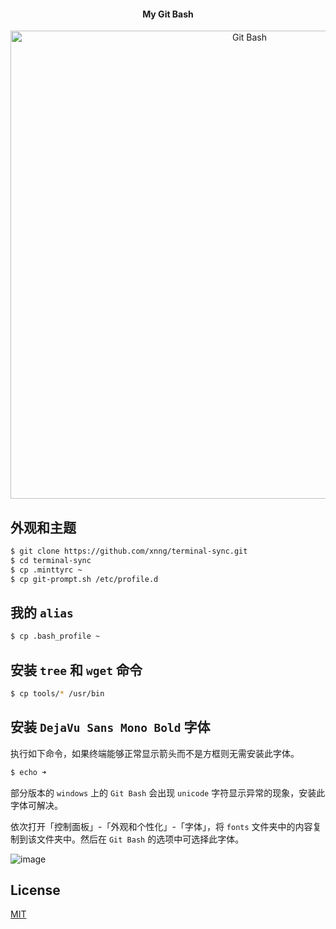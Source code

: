 <h4 align="center"> My Git Bash</h4>
<p align="center">
    <img alt="Git Bash" src="https://user-images.githubusercontent.com/38936252/47200745-df0e7300-d3a9-11e8-96b3-7302e3634027.png" width="749">
</p>

## 外观和主题

```bash
$ git clone https://github.com/xnng/terminal-sync.git
$ cd terminal-sync
$ cp .minttyrc ~
$ cp git-prompt.sh /etc/profile.d
```

## 我的 `alias`

```bash
$ cp .bash_profile ~
```

## 安装 `tree` 和 `wget` 命令

```bash
$ cp tools/* /usr/bin
```

## 安装 `DejaVu Sans Mono Bold` 字体

执行如下命令，如果终端能够正常显示箭头而不是方框则无需安装此字体。

```bash
$ echo ➜
```

部分版本的 `windows` 上的 `Git Bash` 会出现 `unicode` 字符显示异常的现象，安装此字体可解决。

依次打开「控制面板」-「外观和个性化」-「字体」，将 `fonts` 文件夹中的内容复制到该文件夹中。然后在 `Git Bash` 的选项中可选择此字体。

![image](https://user-images.githubusercontent.com/38936252/48838951-e2d84f80-edc4-11e8-9556-b29e26cab818.png)

## License

[MIT](./LICENSE)